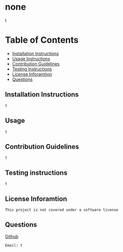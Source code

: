 # none
t

Table of Contents
=================
* [Installation Instructions](#installation-instructions)
* [Usage Instructions](#usage)
* [Contribution Guidelines](#contribution-guidelines)
* [Testing Instructions](#testing-instructions)
* [License Inforamtion](#license-inforamtion)
* [Questions](#questions)
## Installation Instructions
	t
## Usage
	t
## Contribution Guidelines
	t
## Testing instructions
	t
## License Inforamtion
	This project is not covered under a software license
## Questions
[Github](https://github.com/t/)

	
	Email: t